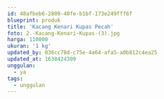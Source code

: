 ```yaml
---
id: 48afbeb6-2809-40fe-b1bf-173e249fff6f
blueprint: produk
title: 'Kacang Kenari Kupas Pecah'
foto: 2.-Kacang-Kenari-Kupas-(3).jpg
harga: 110000
ukuran: '1 kg'
updated_by: 036cc78d-c75e-4a64-afa5-a0b812c4ea25
updated_at: 1638424309
unggulan:
  - ya
tags:
  - unggulan
---
```

